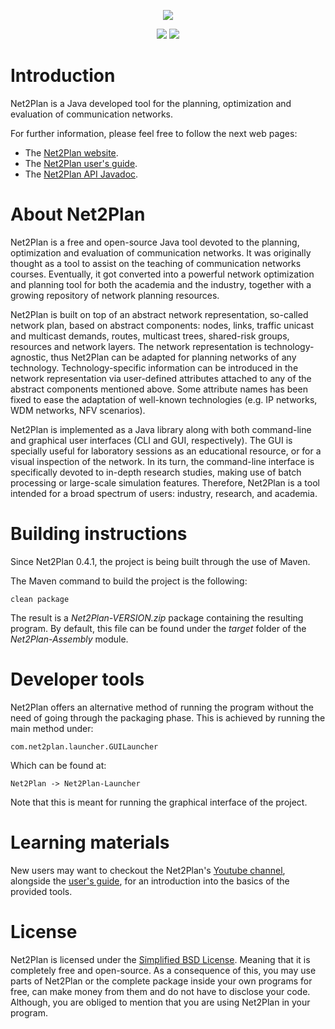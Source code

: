 <p align="center">
    <img src="https://raw.githubusercontent.com/girtel/Net2Plan/develop/Net2Plan-GUI/Net2Plan-GUI-Plugins/Net2Plan-NetworkDesign/src/main/resources/resources/common/net2plan-logo.jpg">
</p>
<p align="center">
    <img src="https://travis-ci.org/girtel/Net2Plan.svg?branch=master">
    <img src="https://s-a.github.io/license/img/bsd-2-clause.svg">
</p>

# Introduction
Net2Plan is a Java developed tool for the planning, optimization and evaluation of communication networks.

For further information, please feel free to follow the next web pages:
* The [Net2Plan website](www.net2plan.com).
* The [Net2Plan user's guide](http://net2plan.com/documentation/current/help/usersGuide.pdf).
* The [Net2Plan API Javadoc](http://net2plan.com/documentation/current/javadoc/api/index.html).

# About Net2Plan
Net2Plan is a free and open-source Java tool devoted to the planning, optimization and evaluation of communication networks. It was originally thought as a tool to assist on the teaching of communication networks courses. Eventually, it got converted into a powerful network optimization and planning tool for both the academia and the industry, together with a growing repository of network planning resources.

Net2Plan is built on top of an abstract network representation, so-called network plan, based on abstract components: nodes, links, traffic unicast and multicast demands, routes, multicast trees, shared-risk groups, resources and network layers. The network representation is technology-agnostic, thus Net2Plan can be adapted for planning networks of any technology. Technology-specific information can be introduced in the network representation via user-defined attributes attached to any of the abstract components mentioned above. Some attribute names has been fixed to ease the adaptation of well-known technologies (e.g. IP networks, WDM networks, NFV scenarios).

Net2Plan is implemented as a Java library along with both command-line and graphical user interfaces (CLI and GUI, respectively). The GUI is specially useful for laboratory sessions as an educational resource, or for a visual inspection of the network. In its turn, the command-line interface is specifically devoted to in-depth research studies, making use of batch processing or large-scale simulation features. Therefore, Net2Plan is a tool intended for a broad spectrum of users: industry, research, and academia.

# Building instructions
Since Net2Plan 0.4.1, the project is being built through the use of Maven.

The Maven command to build the project is the following:

`clean package`

The result is a _Net2Plan-VERSION.zip_ package containing the resulting program. By default, this file can be found under the _target_ folder of the _Net2Plan-Assembly_ module.

# Developer tools
Net2Plan offers an alternative method of running the program without the need of going through the packaging phase. This is achieved by running the main method under:

`com.net2plan.launcher.GUILauncher`

Which can be found at:

`Net2Plan -> Net2Plan-Launcher`

Note that this is meant for running the graphical interface of the project.

# Learning materials
New users may want to checkout the Net2Plan's [Youtube channel](https://www.youtube.com/channel/UCCgkr1wlMlO221yhFGmWZUg), alongside the [user's guide](http://net2plan.com/documentation/current/help/usersGuide.pdf), for an introduction into the basics of the provided tools. 

# License
Net2Plan is licensed under the [Simplified BSD License](https://opensource.org/licenses/BSD-2-Clause). Meaning that it is completely free and open-source. As a consequence of this, you may use parts of Net2Plan or the complete package inside your own programs for free, can make money from them and do not have to disclose your code. Although, you are obliged to mention that you are using Net2Plan in your program.